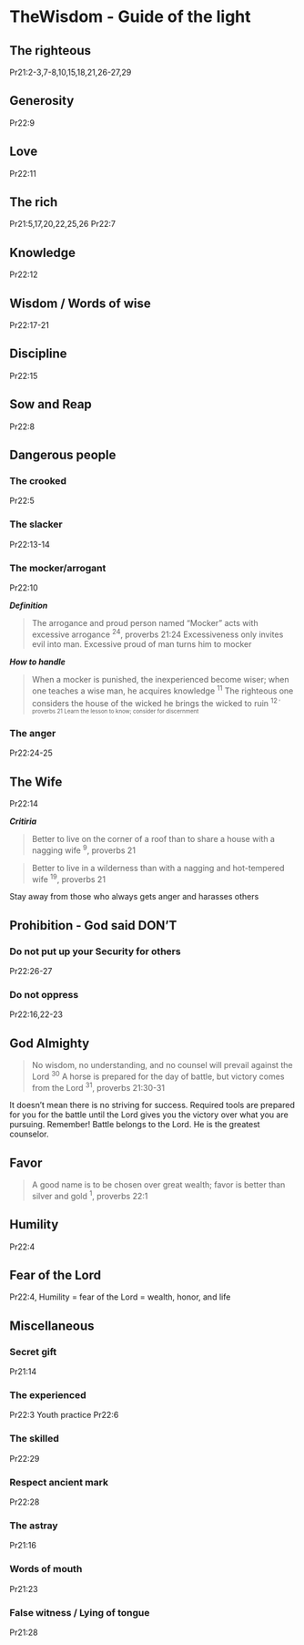 # TheWisdom - Guide of the light

## The righteous
Pr21:2-3,7-8,10,15,18,21,26-27,29

## Generosity 
Pr22:9

## Love
Pr22:11

## The rich
Pr21:5,17,20,22,25,26
Pr22:7

## Knowledge
Pr22:12

## Wisdom / Words of wise
Pr22:17-21

## Discipline
Pr22:15

## Sow and Reap
Pr22:8

## Dangerous people

### The crooked
Pr22:5

### The slacker
Pr22:13-14

### The mocker/arrogant
Pr22:10

***Definition***
> The arrogance and proud person named “Mocker” acts with excessive arrogance <sup>24</sup>, proverbs 21:24
Excessiveness only invites evil into man. Excessive proud of man turns him to mocker

***How to handle***
> When a mocker is punished, the inexperienced become wiser; when one teaches a wise man, he acquires knowledge <sup>11</sup> The righteous one considers the house of the wicked he brings the wicked to ruin <sup>12<sup> , proverbs 21
Learn the lesson to know; consider for discernment

### The anger 
Pr22:24-25 


## The Wife 
Pr22:14

***Critiria***
> Better to live on the corner of a roof than to share a house with a nagging wife <sup>9</sup>, proverbs 21
  
> Better to live in a wilderness than with a nagging and hot-tempered wife <sup>19</sup>, proverbs 21

Stay away from those who always gets anger and harasses others


## Prohibition - God said DON’T

### Do not put up your Security for others
Pr22:26-27

### Do not oppress
Pr22:16,22-23

## God Almighty
> No wisdom, no understanding, and no counsel will prevail against the Lord <sup>30</sup> A horse is prepared for the day of battle, but victory comes from the Lord <sup>31</sup>, proverbs 21:30-31

It doesn’t mean there is no striving for success. Required tools are prepared for you for the battle until the Lord gives you the victory over what you are pursuing. Remember! Battle belongs to the Lord. He is the greatest counselor.  

## Favor
> A good name is to be chosen over great wealth; favor is better than silver and gold <sup>1</sup>, proverbs 22:1

## Humility
Pr22:4


## Fear of the Lord
Pr22:4, Humility = fear of the Lord = wealth, honor, and life


## Miscellaneous

### Secret gift 
Pr21:14

### The experienced
Pr22:3
Youth practice Pr22:6

### The skilled
Pr22:29

### Respect ancient mark
Pr22:28

### The astray
Pr21:16


### Words of mouth 
Pr21:23

### False witness / Lying of tongue 
Pr21:28


